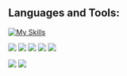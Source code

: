 <!--
## Hi there 👋

**BobsProgrammingAcademy/BobsProgrammingAcademy** is a ✨ _special_ ✨ repository because its `README.md` (this file) appears on your GitHub profile.

Here are some ideas to get you started:

- 🔭 I’m currently working on ...
- 🌱 I’m currently learning ...
- 👯 I’m looking to collaborate on ...
- 🤔 I’m looking for help with ...
- 💬 Ask me about ...
- 📫 How to reach me: ...
- 😄 Pronouns: ...
- ⚡ Fun fact: ...
-->

## Languages and Tools:

[![My Skills](https://skillicons.dev/icons?i=js,ts,py,django,react,nextjs,vite,alpinejs,redux,jest,html,css,sass,bootstrap,tailwind,materialui,postgres,mysql,sqlite,postman,git,github,githubactions,jenkins,docker,tensorflow,ai,pycharm,vscode,heroku,vercel,netlify)](https://skillicons.dev)

<p align="top">
  <img src="https://img.shields.io/github/stars/BobsProgrammingAcademy?style=for-the-badge&logo=github&color=005FED" />
  <img src="https://img.shields.io/github/followers/BobsProgrammingAcademy?style=for-the-badge&logo=github&color=FCC624" />
  <img src="https://img.shields.io/github/license/BobsProgrammingAcademy/responsive-admin-dashboard?style=for-the-badge&logo=github&color=A81D33" />
  <img src="https://img.shields.io/youtube/channel/subscribers/UCEJyX57rvURx7ef-cx5DboA?style=for-the-badge&logo=youtube&color=239120" />
  <img src="https://img.shields.io/youtube/channel/views/UCEJyX57rvURx7ef-cx5DboA?style=for-the-badge&logo=youtube&color=56347C" />
</p>

<p>
  <img src="https://streak-stats.demolab.com/?user=BobsProgrammingAcademy&theme=transparent&hide_border=true&stroke=transparent" align="top" /> 
  <img src="https://github-readme-stats.vercel.app/api/top-langs/?username=BobsProgrammingAcademy&theme=transparent&langs_count=8&layout=compact&hide_border=true" align="top" />
</p>

